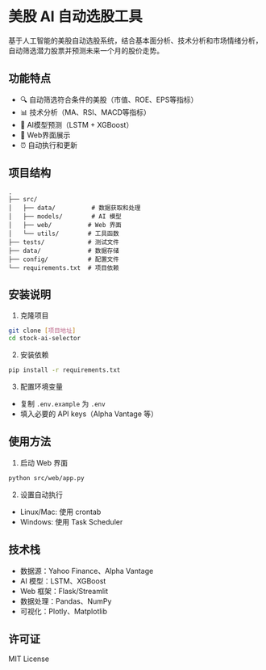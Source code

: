# 美股 AI 自动选股工具

基于人工智能的美股自动选股系统，结合基本面分析、技术分析和市场情绪分析，自动筛选潜力股票并预测未来一个月的股价走势。

## 功能特点

- 🔍 自动筛选符合条件的美股（市值、ROE、EPS等指标）
- 📊 技术分析（MA、RSI、MACD等指标）
- 🤖 AI模型预测（LSTM + XGBoost）
- 📱 Web界面展示
- ⏰ 自动执行和更新

## 项目结构

```
.
├── src/
│   ├── data/          # 数据获取和处理
│   ├── models/        # AI 模型
│   ├── web/          # Web 界面
│   └── utils/        # 工具函数
├── tests/            # 测试文件
├── data/             # 数据存储
├── config/           # 配置文件
└── requirements.txt  # 项目依赖
```

## 安装说明

1. 克隆项目
```bash
git clone [项目地址]
cd stock-ai-selector
```

2. 安装依赖
```bash
pip install -r requirements.txt
```

3. 配置环境变量
- 复制 `.env.example` 为 `.env`
- 填入必要的 API keys（Alpha Vantage 等）

## 使用方法

1. 启动 Web 界面
```bash
python src/web/app.py
```

2. 设置自动执行
- Linux/Mac: 使用 crontab
- Windows: 使用 Task Scheduler

## 技术栈

- 数据源：Yahoo Finance、Alpha Vantage
- AI 模型：LSTM、XGBoost
- Web 框架：Flask/Streamlit
- 数据处理：Pandas、NumPy
- 可视化：Plotly、Matplotlib

## 许可证

MIT License 